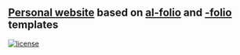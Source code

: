 ## [Personal website](http://alvarop.me) based on [al-folio](https://github.com/alshedivat/al-folio) and [-folio](https://github.com/bogoli/-folio) templates

[![license](https://img.shields.io/github/license/mashape/apistatus.svg?maxAge=2592000)](https://github.com/alshedivat/al-folio/blob/master/LICENSE)
